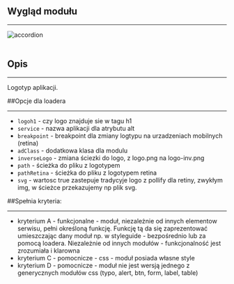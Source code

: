 
##  Wygląd modułu

* * *

![accordion](/www/shop/atoms/templates/_modules/logo/screen.jpg)
<br><br>
##  Opis

* * *

Logotyp aplikacji.


##Opcje dla loadera

* * *

* `logoh1` - czy logo znajduje sie w tagu h1
* `service` - nazwa aplikacji dla atrybutu alt
* `breakpoint` - breakpoint dla zmiany logtypu na urzadzeniach mobilnych (retina)
* `adClass` - dodatkowa klasa dla modulu
* `inverseLogo` - zmiana ściezki do logo, z logo.png na logo-inv.png
* `path` - ścieżka do pliku z logotypem
* `pathRetina` - ścieżka do pliku z logotypem retina
* `svg` - wartosc true zastepuje tradycyje logo z pollify dla retiny, zwykłym img, w ścieżce przekazujemy np plik svg.


##Spełnia kryteria:

* * *

* kryterium A - funkcjonalne - moduł, niezależnie od innych elementow serwisu, pełni określoną funkcję. Funkcję tą da się zaprezentować umieszczając dany moduł np. w styleguide - bezpośrednio lub za pomocą loadera. Niezależnie od innych modułów - funkcjonalność jest zrozumiała i klarowna
* kryterium C - pomocnicze - css - moduł posiada własne style
* kryterium D - pomocnicze - moduł nie jest wersją jednego z generycznych modułów css (typo, alert, btn, form, label, table)
